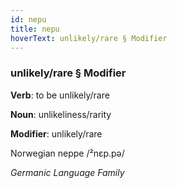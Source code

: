 ```yaml
---
id: nepu
title: nepu
hoverText: unlikely/rare § Modifier
---
```


### unlikely/rare § Modifier

**Verb**: to be unlikely/rare

**Noun**: unlikeliness/rarity

**Modifier**: unlikely/rare

Norwegian neppe /²nɛp.pə/

*Germanic Language Family*